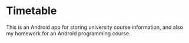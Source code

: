 # Timetable

This is an Android app for storing university course information, and also my homework for an Android programming course.